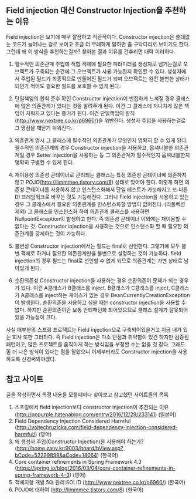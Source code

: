 Field injection 대신 Constructor Injection을 추천하는 이유
----

Field injection은 보기에 매우 깔끔하고 직관적이다. Constructor injection은 쓸데없는 코드가 늘어나는 걸로 보이고 조금 더 무례하게 말하면 좀 구닥다리로 보이기도 한다. 그런데 왜 이 방식을 추천하는걸까? 찾아본 결과 이유를 간추리면 대략 이러하다. 

1. 필수적인 의존관계 주입에 적합
객체에 필요한 파라미터를 생성자로 넘기는걸로 오브젝트가 구축되는 순간에 그 오브젝트가 사용 가능한지 확인할 수 있다. 생성자에서 주입된 필드가 최종적으로 만들어진 필드가 되며 오브젝트는 완전 불변한 상태가 되던가 적어도 필요한 필드를 보호할 수 있게 된다. 

2. 단일책임의 원칙 준수 확인
Constructor injection이 번잡하게 느껴질 경우 클래스에 많은 의존관계가 있다는 것을 알려주게 된다. 이건 그 클래스에 지나치게 많은 책임이 지워지고 있다는 증거가 된다. 이건 단일책임의 원칙(http://www.nextree.co.kr/p6960/)을 위반한다. 생성자 주입을 사용하는걸로 그 맹점을 깨닫기 쉬워진다. 

3. 의존관계 명시
그 클래스에 필수적인 의존관계가 무엇인지 명확히 할 수 있게 된다. 필수적인 의존관계의 경우 Constructor injection을 사용하고, 옵셔너블한 의존관계일 경우 Setter injection을 사용하는 등 그 의존관계가 필수적인지 옵셔너블한지 명확히 구별할 수 있게 된다. 

4. 재이용성
의존성 콘테이너로 관리되는 클래스는 특정 의존성 콘테이너에 의존하지 않고 POJO(http://limmmee.tistory.com/8) 상태로 있어야 한다. 이렇게 하면 의존성 콘테이너를 사용하지 않고 인스턴스화해서 단일 테스트가 가능해지고 또 다른 DI 프레임워크로 바꾸는 것도 가능해진다. 그러나 Field injection을 사용하고 있는 경우 그 클래스에서 필요한 의존관계를 인스턴스화할 방법이 없어진다. (리플렉션 제외) 그 클래스를 인스턴스화 하여 의존관계 클래스를 사용하면 NullpointException이 발생하고 만다. 즉 의존성 콘테이너 이외에는 재이용할 수 없다는 것. Constructor injection을 사용하는 것으로 인스턴스화 할 때 필요한 의존관계를 강제하는 것이 가능하다. 

5. 불변성
Constructor injection에서는 필드는 final로 선언한다. 그렇기에 모두 불변 객체로 하거나 필요한 의존관계만을 불변으로 설정하는 것이 가능하다. field injection의 경우 필드는 final로 선언할 수 없게 되므로 의존관계는 가변 상태로 남아있게 된다. 

6. 순환의존성
Constructor injection을 사용하는 경우 순환의존이 문제가 되는 경우가 있다. 이건 A클래스가 B클래스를 inject. B클래스가 C클래스를 inject, C클래스가 A클래스를 inject하는 케이스가 있는 경우 BeanCurrentlyCreationException이 발생한다. 순환의존을 사용하고 싶을 때는 constructor injection을 사용할 수 없다. 하지만 순환의존이란 보통 안티패턴화 되어있으므로 클래스 설계가 잘못되어있을 가능성이 크다. 

사실 대부분의 스프링 프로젝트는 Field injection으로 구축되어있을거고 지금 내가 있는 회사 또한 그러하다. 즉 Field injection은 다소 단점과 취약함이 있긴 하지만 검증된 패턴이고, 많은 프로젝트를 움직이게 하는 방식임을 부정할 수는 없을 것 같다. 그래도 좀 더 나은 방식이 있다는 점을 알았으니 이제부터라도 Constructor injection을 사용하도록 신경써봐야겠다.



참고 사이트 
----
글을 작성하면서 특정 내용을 모를때마다 찾아보고 참고했던 사이트들의 목록

1. 스프링에서 field injection보다 constructor injection이 추천되는 이유 (http://pppurple.hatenablog.com/entry/2016/12/29/233141) (일본어)
2. Field Dependency Injection Considered Harmful (http://vojtechruzicka.com/field-dependency-injection-considered-harmful/) (영어)
3. 왜 생성자 주입(Constructor Injection)을 사용해야 하는가? (http://home.zany.kr:9003/board/bView.asp?bCode=52299899&aCode=14064) (한국어)
4. Core container refinements in Spring Framework 4.3 (https://spring.io/blog/2016/03/04/core-container-refinements-in-spring-framework-4-3) (영어)
5. 객체지향 개발 5대 원리:SOLID (http://www.nextree.co.kr/p6960/) (한국어)
6. POJO에 대하여 (http://limmmee.tistory.com/8) (한국어)